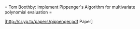 = Tom Boothby: Implement Pippenger's Algorithm for multivariate polynomial evaluation =

[http://cr.yp.to/papers/pippenger.pdf Paper]
